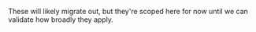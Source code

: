 These will likely migrate out, but they're scoped here for now until we can validate how broadly they apply.
